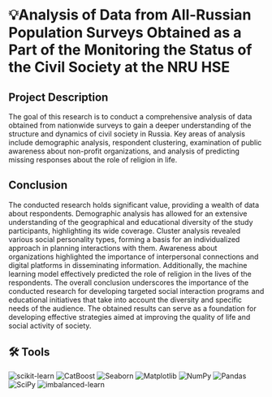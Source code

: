 # 💡Analysis of Data from All-Russian Population Surveys Obtained as a Part of the Monitoring the Status of the Civil Society at the NRU HSE


## Project Description

The goal of this research is to conduct a comprehensive analysis of data obtained from nationwide surveys to gain a deeper understanding of the structure and dynamics of civil society in Russia. Key areas of analysis include demographic analysis, respondent clustering, examination of public awareness about non-profit organizations, and analysis of predicting missing responses about the role of religion in life.

## Conclusion

The conducted research holds significant value, providing a wealth of data about respondents. Demographic analysis has allowed for an extensive understanding of the geographical and educational diversity of the study participants, highlighting its wide coverage. Cluster analysis revealed various social personality types, forming a basis for an individualized approach in planning interactions with them. Awareness about organizations highlighted the importance of interpersonal connections and digital platforms in disseminating information. Additionally, the machine learning model effectively predicted the role of religion in the lives of the respondents. The overall conclusion underscores the importance of the conducted research for developing targeted social interaction programs and educational initiatives that take into account the diversity and specific needs of the audience. The obtained results can serve as a foundation for developing effective strategies aimed at improving the quality of life and social activity of society.

## 🛠 Tools

![scikit-learn](https://img.shields.io/badge/scikit--learn-%23F7931E.svg?style=for-the-badge&logo=scikit-learn&logoColor=white) 
![CatBoost](https://img.shields.io/badge/CatBoost-%232671E5.svg?style=for-the-badge&logo=catboost&logoColor=white)
![Seaborn](https://img.shields.io/badge/Seaborn-%230095D5.svg?style=for-the-badge&logo=seaborn&logoColor=white)
![Matplotlib](https://img.shields.io/badge/Matplotlib-%23ffffff.svg?style=for-the-badge&logo=matplotlib&logoColor=black) 
![NumPy](https://img.shields.io/badge/numpy-%23013243.svg?style=for-the-badge&logo=numpy&logoColor=white) 
![Pandas](https://img.shields.io/badge/pandas-%23150458.svg?style=for-the-badge&logo=pandas&logoColor=white)
![SciPy](https://img.shields.io/badge/SciPy-%230C55A5.svg?style=for-the-badge&logo=scipy&logoColor=white)
![imbalanced-learn](https://img.shields.io/badge/imbalanced--learn-%230D5A8D.svg?style=for-the-badge&logo=imbalanced-learn&logoColor=white)


